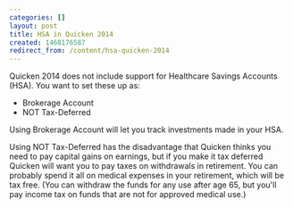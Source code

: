 ```yaml
---
categories: []
layout: post
title: HSA in Quicken 2014
created: 1468176587
redirect_from: /content/hsa-quicken-2014
---
```

Quicken 2014 does not include support for Healthcare Savings Accounts (HSA).  You want to set these up as:

*   Brokerage Account
*   NOT Tax-Deferred

Using Brokerage Account will let you track investments made in your HSA.

Using NOT Tax-Deferred has the disadvantage that Quicken thinks you need to pay capital gains on earnings, but if you make it tax deferred Quicken will want you to pay taxes on withdrawals in retirement.  You can probably spend it all on medical expenses in your retirement, which will be tax free.  (You can withdraw the funds for any use after age 65, but you'll pay income tax on funds that are not for approved medical use.)

